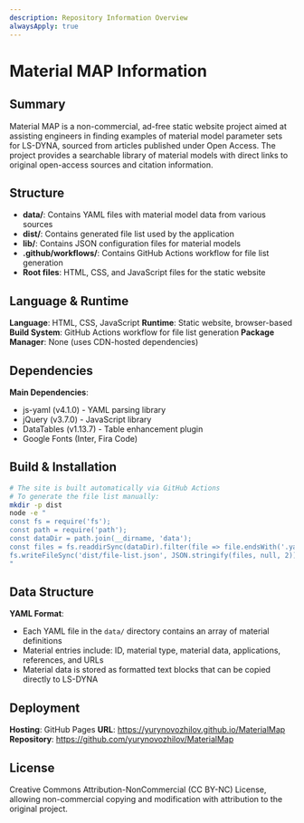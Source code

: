 ```yaml
---
description: Repository Information Overview
alwaysApply: true
---
```


# Material MAP Information

## Summary
Material MAP is a non-commercial, ad-free static website project aimed at assisting engineers in finding examples of material model parameter sets for LS-DYNA, sourced from articles published under Open Access. The project provides a searchable library of material models with direct links to original open-access sources and citation information.

## Structure
- **data/**: Contains YAML files with material model data from various sources
- **dist/**: Contains generated file list used by the application
- **lib/**: Contains JSON configuration files for material models
- **.github/workflows/**: Contains GitHub Actions workflow for file list generation
- **Root files**: HTML, CSS, and JavaScript files for the static website

## Language & Runtime
**Language**: HTML, CSS, JavaScript
**Runtime**: Static website, browser-based
**Build System**: GitHub Actions workflow for file list generation
**Package Manager**: None (uses CDN-hosted dependencies)

## Dependencies
**Main Dependencies**:
- js-yaml (v4.1.0) - YAML parsing library
- jQuery (v3.7.0) - JavaScript library
- DataTables (v1.13.7) - Table enhancement plugin
- Google Fonts (Inter, Fira Code)

## Build & Installation
```bash
# The site is built automatically via GitHub Actions
# To generate the file list manually:
mkdir -p dist
node -e "
const fs = require('fs');
const path = require('path');
const dataDir = path.join(__dirname, 'data');
const files = fs.readdirSync(dataDir).filter(file => file.endsWith('.yaml'));
fs.writeFileSync('dist/file-list.json', JSON.stringify(files, null, 2));
"
```

## Data Structure
**YAML Format**:
- Each YAML file in the `data/` directory contains an array of material definitions
- Material entries include: ID, material type, material data, applications, references, and URLs
- Material data is stored as formatted text blocks that can be copied directly to LS-DYNA

## Deployment
**Hosting**: GitHub Pages
**URL**: https://yurynovozhilov.github.io/MaterialMap
**Repository**: https://github.com/yurynovozhilov/MaterialMap

## License
Creative Commons Attribution-NonCommercial (CC BY-NC) License, allowing non-commercial copying and modification with attribution to the original project.